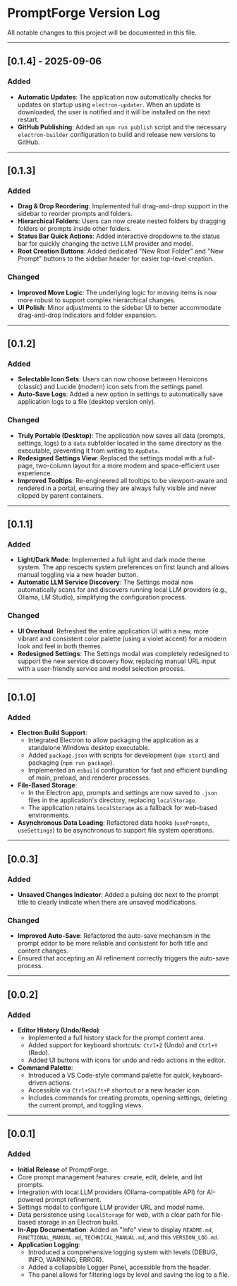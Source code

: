 # PromptForge Version Log

All notable changes to this project will be documented in this file.

---

## [0.1.4] - 2025-09-06

### Added
- **Automatic Updates**: The application now automatically checks for updates on startup using `electron-updater`. When an update is downloaded, the user is notified and it will be installed on the next restart.
- **GitHub Publishing**: Added an `npm run publish` script and the necessary `electron-builder` configuration to build and release new versions to GitHub.

---

## [0.1.3]

### Added
- **Drag & Drop Reordering**: Implemented full drag-and-drop support in the sidebar to reorder prompts and folders.
- **Hierarchical Folders**: Users can now create nested folders by dragging folders or prompts inside other folders.
- **Status Bar Quick Actions**: Added interactive dropdowns to the status bar for quickly changing the active LLM provider and model.
- **Root Creation Buttons**: Added dedicated "New Root Folder" and "New Prompt" buttons to the sidebar header for easier top-level creation.

### Changed
- **Improved Move Logic**: The underlying logic for moving items is now more robust to support complex hierarchical changes.
- **UI Polish**: Minor adjustments to the sidebar UI to better accommodate drag-and-drop indicators and folder expansion.

---

## [0.1.2]

### Added
- **Selectable Icon Sets**: Users can now choose between Heroicons (classic) and Lucide (modern) icon sets from the settings panel.
- **Auto-Save Logs**: Added a new option in settings to automatically save application logs to a file (desktop version only).

### Changed
- **Truly Portable (Desktop)**: The application now saves all data (prompts, settings, logs) to a `data` subfolder located in the same directory as the executable, preventing it from writing to `AppData`.
- **Redesigned Settings View**: Replaced the settings modal with a full-page, two-column layout for a more modern and space-efficient user experience.
- **Improved Tooltips**: Re-engineered all tooltips to be viewport-aware and rendered in a portal, ensuring they are always fully visible and never clipped by parent containers.

---

## [0.1.1] 

### Added
- **Light/Dark Mode**: Implemented a full light and dark mode theme system. The app respects system preferences on first launch and allows manual toggling via a new header button.
- **Automatic LLM Service Discovery**: The Settings modal now automatically scans for and discovers running local LLM providers (e.g., Ollama, LM Studio), simplifying the configuration process.

### Changed
- **UI Overhaul**: Refreshed the entire application UI with a new, more vibrant and consistent color palette (using a violet accent) for a modern look and feel in both themes.
- **Redesigned Settings**: The Settings modal was completely redesigned to support the new service discovery flow, replacing manual URL input with a user-friendly service and model selection process.

---

## [0.1.0] 

### Added

- **Electron Build Support**:
  - Integrated Electron to allow packaging the application as a standalone Windows desktop executable.
  - Added `package.json` with scripts for development (`npm start`) and packaging (`npm run package`).
  - Implemented an `esbuild` configuration for fast and efficient bundling of main, preload, and renderer processes.
- **File-Based Storage**:
  - In the Electron app, prompts and settings are now saved to `.json` files in the application's directory, replacing `localStorage`.
  - The application retains `localStorage` as a fallback for web-based environments.
- **Asynchronous Data Loading**: Refactored data hooks (`usePrompts`, `useSettings`) to be asynchronous to support file system operations.

---

## [0.0.3] 

### Added

- **Unsaved Changes Indicator**: Added a pulsing dot next to the prompt title to clearly indicate when there are unsaved modifications.

### Changed

- **Improved Auto-Save**: Refactored the auto-save mechanism in the prompt editor to be more reliable and consistent for both title and content changes.
- Ensured that accepting an AI refinement correctly triggers the auto-save process.

---

## [0.0.2]

### Added

- **Editor History (Undo/Redo)**:
  - Implemented a full history stack for the prompt content area.
  - Added support for keyboard shortcuts: `Ctrl+Z` (Undo) and `Ctrl+Y` (Redo).
  - Added UI buttons with icons for undo and redo actions in the editor.
- **Command Palette**:
  - Introduced a VS Code-style command palette for quick, keyboard-driven actions.
  - Accessible via `Ctrl+Shift+P` shortcut or a new header icon.
  - Includes commands for creating prompts, opening settings, deleting the current prompt, and toggling views.

---

## [0.0.1]

### Added

- **Initial Release** of PromptForge.
- Core prompt management features: create, edit, delete, and list prompts.
- Integration with local LLM providers (Ollama-compatible API) for AI-powered prompt refinement.
- Settings modal to configure LLM provider URL and model name.
- Data persistence using `localStorage` for web, with a clear path for file-based storage in an Electron build.
- **In-App Documentation**: Added an "Info" view to display `README.md`, `FUNCTIONAL_MANUAL.md`, `TECHNICAL_MANUAL.md`, and this `VERSION_LOG.md`.
- **Application Logging**:
  - Introduced a comprehensive logging system with levels (DEBUG, INFO, WARNING, ERROR).
  - Added a collapsible Logger Panel, accessible from the header.
  - The panel allows for filtering logs by level and saving the log to a file.